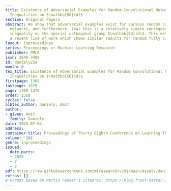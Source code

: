 ```yaml
---
title: Existence of Adversarial Examples for Random Convolutional Networks via  Isoperimetric
  Inequalities on $\mathbb{SO}(d)$
section: Original Papers
abstract: We show that adversarial examples exist for various random convolutional
  networks, and furthermore, that this is a relatively simple consequence of the isoperimetric
  inequality on the special orthogonal group $\mathbb{SO}(d)$. This extends and simplifies
  a recent line of work which shows similar results for random fully connected networks.
layout: inproceedings
series: Proceedings of Machine Learning Research
publisher: PMLR
issn: 2640-3498
id: daniely25a
month: 0
tex_title: Existence of Adversarial Examples for Random Convolutional Networks via  Isoperimetric
  Inequalities on $\mathbb{SO}(d)$
firstpage: 1368
lastpage: 1379
page: 1368-1379
order: 1368
cycles: false
bibtex_author: Daniely, Amit
author:
- given: Amit
  family: Daniely
date: 2025-07-02
address:
container-title: Proceedings of Thirty Eighth Conference on Learning Theory
volume: '291'
genre: inproceedings
issued:
  date-parts:
  - 2025
  - 7
  - 2
pdf: https://raw.githubusercontent.com/mlresearch/v291/main/assets/daniely25a/daniely25a.pdf
extras: []
# Format based on Martin Fenner's citeproc: https://blog.front-matter.io/posts/citeproc-yaml-for-bibliographies/
---
```

